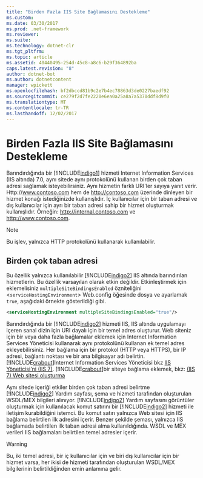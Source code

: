 ```yaml
---
title: "Birden Fazla IIS Site Bağlamasını Destekleme"
ms.custom: 
ms.date: 03/30/2017
ms.prod: .net-framework
ms.reviewer: 
ms.suite: 
ms.technology: dotnet-clr
ms.tgt_pltfrm: 
ms.topic: article
ms.assetid: 40440495-254d-45c8-a8c6-b29f364892ba
caps.latest.revision: "8"
author: dotnet-bot
ms.author: dotnetcontent
manager: wpickett
ms.openlocfilehash: bf2dbccd81b9c2e7b4ec78863d3de0227baedf92
ms.sourcegitcommit: ce279f2d7fe2220e6ea0a25a8a7a5370ddf8d9f0
ms.translationtype: MT
ms.contentlocale: tr-TR
ms.lasthandoff: 12/02/2017
---
```

# <a name="supporting-multiple-iis-site-bindings"></a>Birden Fazla IIS Site Bağlamasını Destekleme
Barındırdığında bir [!INCLUDE[indigo1](../../../../includes/indigo1-md.md)] hizmeti Internet Information Services (IIS altında) 7.0, aynı sitede aynı protokolünü kullanan birden çok taban adresi sağlamak isteyebilirsiniz. Aynı hizmetin farklı URI'ler sayıya yanıt verir. Http://www.contoso.com hem de http://contoso.com üzerinde dinleyen bir hizmet konağı istediğinizde kullanışlıdır. İç kullanıcılar için bir taban adresi ve dış kullanıcılar için ayrı bir taban adresi sahip bir hizmet oluşturmak kullanışlıdır. Örneğin: http://internal.contoso.com ve http://www.contoso.com.  
  
> [!NOTE]
>  Bu işlev, yalnızca HTTP protokolünü kullanarak kullanılabilir.  
  
## <a name="multiple-base-addresses"></a>Birden çok taban adresi  
 Bu özellik yalnızca kullanılabilir [!INCLUDE[indigo2](../../../../includes/indigo2-md.md)] IIS altında barındırılan hizmetlerin. Bu özellik varsayılan olarak etkin değildir. Etkinleştirmek için eklemelisiniz `multipleSiteBindingsEnabled` özniteliğini <`serviceHostingEnvironment`> Web.config öğesinde dosya ve ayarlamak `true`, aşağıdaki örnekte gösterildiği gibi.  
  
```xml  
<serviceHostingEnvironment multipleSiteBindingsEnabled="true"/>  
```  
  
 Barındırdığında bir [!INCLUDE[indigo2](../../../../includes/indigo2-md.md)] hizmeti IIS, IIS altında uygulamayı içeren sanal dizin için URI dayalı için bir temel adres oluşturur. Web siteniz için bir veya daha fazla bağlamalar eklemek için Internet Information Services Yöneticisi kullanarak aynı protokolünü kullanan ek temel adres ekleyebilirsiniz. Her bağlama için bir protokol (HTTP veya HTTPS), bir IP adresi, bağlantı noktası ve bir ana bilgisayar adı belirtin. [!INCLUDE[crabout](../../../../includes/crabout-md.md)]Internet Information Services Yöneticisi bkz [IIS Yöneticisi'ni (IIS 7)](http://go.microsoft.com/fwlink/?LinkId=164057). [!INCLUDE[crabout](../../../../includes/crabout-md.md)]bir siteye bağlama eklemek, bkz: [(IIS 7) Web sitesi oluşturma](http://go.microsoft.com/fwlink/?LinkId=164060)  
  
 Aynı sitede içeriği etkiler birden çok taban adresi belirtme [!INCLUDE[indigo2](../../../../includes/indigo2-md.md)] Yardım sayfası, şema ve hizmeti tarafından oluşturulan WSDL/MEX bilgileri alınıyor. [!INCLUDE[indigo2](../../../../includes/indigo2-md.md)] Yardım sayfasını görüntüler oluşturmak için kullanılacak komut satırını bir [!INCLUDE[indigo2](../../../../includes/indigo2-md.md)] hizmeti ile iletişim kurabildiğini istemci. Bu komut satırı yalnızca Web sitesi için IIS bağlama belirtilen ilk adresini içerir. Benzer şekilde şeması, yalnızca IIS bağlamada belirtilen ilk taban adresi alma kullanıldığında. WSDL ve MEX verileri IIS bağlamaları belirtilen temel adresler içerir.  
  
> [!WARNING]
>  Bu, iki temel adresi, bir iç kullanıcılar için ve biri dış kullanıcılar için bir hizmet varsa, her ikisi de hizmeti tarafından oluşturulan WSDL/MEX bilgilerinin belirtildiğinden emin anlamına gelir.
